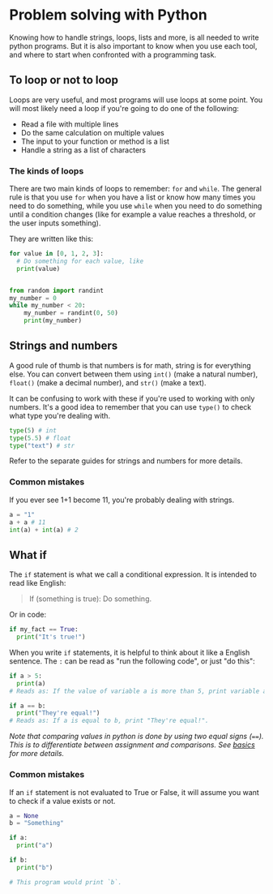 # Problem solving with Python

Knowing how to handle strings, loops, lists and more, is all needed to write python programs. But it is also important to know when you use each tool, and where to start when confronted with a programming task.

## To loop or not to loop

Loops are very useful, and most programs will use loops at some point. You will most likely need a loop if you're going to do one of the following:

* Read a file with multiple lines
* Do the same calculation on multiple values
* The input to your function or method is a list
* Handle a string as a list of characters

### The kinds of loops

There are two main kinds of loops to remember: `for` and `while`. The general rule is that you use `for` when you have a list or know how many times you need to do something, while you use `while` when you need to do something until a condition changes (like for example a value reaches a threshold, or the user inputs something).

They are written like this:

```python
for value in [0, 1, 2, 3]:
  # Do something for each value, like
  print(value)


from random import randint
my_number = 0
while my_number < 20:
	my_number = randint(0, 50)
	print(my_number)
```

## Strings and numbers

A good rule of thumb is that numbers is for math, string is for everything else. You can convert between them using `int()` (make a natural number), `float()` (make a decimal number), and `str()` (make a text). 

It can be confusing to work with these if you're used to working with only numbers. It's a good idea to remember that you can use `type()` to check what type you're dealing with.

```python
type(5) # int
type(5.5) # float
type("text") # str
```

Refer to the separate guides for strings and numbers for more details.

### Common mistakes

If you ever see 1+1 become 11, you're probably dealing with strings. 

```python
a = "1"
a + a # 11
int(a) + int(a) # 2
```

## What if

The `if` statement is what we call a conditional expression. It is intended to read like English: 

> If (something is true): Do something.

Or in code:

```python
if my_fact == True:
  print("It's true!")
```

When you write `if` statements, it is helpful to think about it like a English sentence. The `:` can be read as "run the following code", or just "do this":

```python
if a > 5:
  print(a)
# Reads as: If the value of variable a is more than 5, print variable a.

if a == b:
  print("They're equal!")
# Reads as: If a is equal to b, print "They're equal!".
```

*Note that comparing values in python is done by using two equal signs (`==`). This is to differentiate between assignment and comparisons. See [basics](basics.md) for more details.*

### Common mistakes

If an `if` statement is not evaluated to True or False, it will assume you want to check if a value exists or not.

```python
a = None
b = "Something"

if a:
  print("a")

if b:
  print("b")

# This program would print `b`.
```